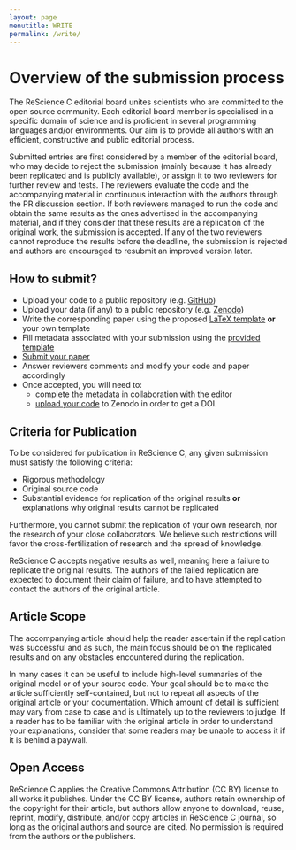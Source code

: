 ```yaml
---
layout: page
menutitle: WRITE
permalink: /write/
---
```


# Overview of the submission process

The ReScience C editorial board unites scientists who are committed to the open
source community. Each editorial board member is specialised in a specific
domain of science and is proficient in several programming languages and/or
environments. Our aim is to provide all authors with an efficient, constructive
and public editorial process.

Submitted entries are first considered by a member of the editorial board, who
may decide to reject the submission (mainly because it has already been
replicated and is publicly available), or assign it to two reviewers for
further review and tests. The reviewers evaluate the code and the accompanying
material in continuous interaction with the authors through the PR discussion
section. If both reviewers managed to run the code and obtain the same results
as the ones advertised in the accompanying material, and if they consider that
these results are a replication of the original work, the submission is
accepted. If any of the two reviewers cannot reproduce the results before the
deadline, the submission is rejected and authors are encouraged to resubmit an
improved version later.

## How to submit?

* Upload your code to a public repository
  (e.g. [GitHub](https://github.com))
* Upload your data (if any) to a public repository
  (e.g. [Zenodo](https://zenodo.org/))
* Write the corresponding paper using the proposed
  [LaTeX template](https://github.com/rescience/template)
  **or** your own template
* Fill metadata associated with your submission using the
  [provided template](https://github.com/rescience/template)
* [Submit your paper](https://github.com/rescience/submissions/issues/new/choose)
* Answer reviewers comments and modify your code and paper accordingly
* Once accepted, you will need to:
  * complete the metadata in collaboration with the editor
  * [upload your code](https://guides.github.com/activities/citable-code/)
    to Zenodo in order to get a DOI.

## Criteria for Publication

To be considered for publication in ReScience C, any given submission must
satisfy the following criteria:

* Rigorous methodology
* Original source code
* Substantial evidence for replication of the original results **or**
  explanations why original results cannot be replicated

Furthermore, you cannot submit the replication of your own research, nor the
research of your close collaborators. We believe such restrictions will favor
the cross-fertilization of research and the spread of knowledge.

ReScience C accepts negative results as well, meaning here a failure to
replicate the original results. The authors of the failed replication are
expected to document their claim of failure, and to have attempted to contact
the authors of the original article.

## Article Scope

The accompanying article should help the reader ascertain if the replication was
successful and as such, the main focus should be on the replicated results and
on any obstacles encountered during the replication.

In many cases it can be useful to include high-level summaries of the original
model or of your source code. Your goal should be to make the article
sufficiently self-contained, but not to repeat all aspects of the original
article or your documentation. Which amount of detail is sufficient may vary
from case to case and is ultimately up to the reviewers to judge. If a reader
has to be familiar with the original article in order to understand your
explanations, consider that some readers may be unable to access it if it is
behind a paywall.

## Open Access

ReScience C applies the Creative Commons Attribution (CC BY) license to all
works it publishes. Under the CC BY license, authors retain ownership of the
copyright for their article, but authors allow anyone to download, reuse,
reprint, modify, distribute, and/or copy articles in ReScience C journal, so
long as the original authors and source are cited. No permission is required
from the authors or the publishers.


